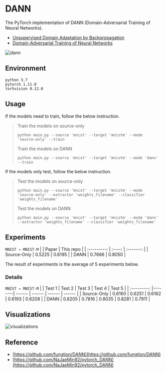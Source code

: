 # DANN

The PyTorch implementation of DANN (Domain-Adversarial Training of Neural Networks).

 - [Unsupervised Domain Adaptation by Backpropagation](https://arxiv.org/abs/1409.7495)
 - [Domain-Adversarial Training of Neural Networks](https://arxiv.org/abs/1505.07818)

![dann](https://user-images.githubusercontent.com/97284065/175561529-d2e836b6-deba-42bb-8b5f-ab8f3491c248.png)


## Environment

```
python 3.7
pytorch 1.11.0
torhvision 0.12.0
```


## Usage

If the models need to train, follow the below instruction. 

> Train the models on source-only
> ```
> python main.py --source 'mnist' --target 'mnistm' --mode 'source-only' --train
> ```
> Train the models on DANN
> ```
> python main.py --source 'mnist' --target 'mnistm' --mode 'dann' --train
> ```


If the models only test, follow the below instruction.

> Test the models on source-only
> ```
> python main.py --source 'mnist' --target 'mnistm' --mode 'source-only' --extractor 'weights_filename' --classifier 'weights_filename'
> ```
> Test the models on DANN
> ```
> python main.py --source 'mnist' --target 'mnistm' --mode 'dann' --extractor 'weights_filename' --classifier 'weights_filename'
> ```


## Experiments

`MNIST → MNIST-M`
|             |  Paper | This repo |
| :---------: | :----: | :-------: |
| Source-Only | 0.5225 |   0.6195  |
|    DANN     | 0.7666 |   0.8050  |

The result of experiments is the average of 5 experiments below.


### Details

`MNIST → MNIST-M`
|             | Test 1 | Test 2 | Test 3 | Test 4 | Test 5 |
| :---------: |--------| ------ | ------ | ------ | ------ |
| Source-Only | 0.6160 | 0.6251 | 0.6162 | 0.6193 | 0.6208 |
|    DANN     | 0.8205 | 0.7816 | 0.8035 | 0.8281 | 0.7911 |


## Visualizations
![visualizations](https://user-images.githubusercontent.com/97284065/175574285-ef19218e-6922-434f-bd06-4913390af4f7.png)


## Reference
 - [https://github.com/fungtion/DANN](https://github.com/fungtion/DANN)
 - [https://github.com/NaJaeMin92/pytorch_DANN](https://github.com/NaJaeMin92/pytorch_DANN)